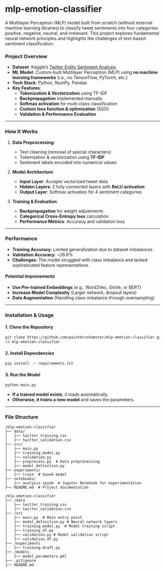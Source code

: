 # mlp-emotion-classifier
A Multilayer Perceptron (MLP) model built from scratch (without external machine learning libraries) to classify tweet sentiments into four categories: positive, negative, neutral, and irrelevant. This project explores fundamental neural network principles and highlights the challenges of text-based sentiment classification.


### **Project Overview**
- **Dataset**: Kaggle’s [Twitter Entity Sentiment Analysis](https://www.kaggle.com/datasets/jp797498e/twitter-entity-sentiment-analysis?resource=download)  
- **ML Model**: Custom-built Multilayer Perceptron (MLP) using **no machine learning frameworks** (i.e., no TensorFlow, PyTorch, etc.)
- **Tech Stack**: Python, NumPy, Pandas
- **Key Features**:
  - **Tokenization & Vectorization** using TF-IDF
  - **Backpropagation** implemented manually
  - **Softmax activation** for multi-class classification
  - **Custom loss function & optimization** (SGD)
  - **Validation & Performance Evaluation**

---

### **How It Works**
1. **Data Preprocessing**:
   - Text cleaning (removal of special characters)
   - Tokenization & vectorization using **TF-IDF**
   - Sentiment labels encoded into numerical values

2. **Model Architecture**:
   - **Input Layer**: Accepts vectorized tweet data
   - **Hidden Layers**: 2 fully connected layers with **ReLU activation**
   - **Output Layer**: Softmax activation for 4 sentiment categories

3. **Training & Evaluation**:
   - **Backpropagation** for weight adjustments
   - **Categorical Cross-Entropy loss** calculation
   - **Performance Metrics**: Accuracy and validation loss

---

### **Performance**
- **Training Accuracy**: Limited generalization due to dataset imbalances.
- **Validation Accuracy**: ~26.8%  
- **Challenges**: The model struggled with class imbalance and lacked sophisticated feature representations.

#### **Potential Improvements**
- **Use Pre-trained Embeddings** (e.g., Word2Vec, GloVe, or BERT)
- **Increase Model Complexity** (Larger network, dropout layers)
- **Data Augmentation** (Handling class imbalance through oversampling)

---

### **Installation & Usage**
#### **1. Clone the Repository**
```bash
git clone https://github.com/paintbrushamster/mlp-emotion-classifier.git
cd mlp-emotion-classifier
```

#### **2. Install Dependencies**
```bash
pip install -r requirements.txt
```

#### **3. Run the Model**
```bash
python main.py
```

- **If a trained model exists**, it loads automatically.
- **Otherwise, it trains a new model** and saves the parameters.

---

### **File Structure**
```
/mlp-emotion-classifier
├── data/
│   ├── twitter_training.csv
│   ├── twitter_validation.csv
├── src/
│   ├── main.py  
│   ├── training_model.py  
│   ├── validation.py  
│   ├── preprocess.py  # Data preprocessing
│   ├── model_definition.py  
├── experiments/
│   ├── train  # Saved model
├── notebooks/
│   ├── analysis.ipynb  # Jupyter Notebook for experimentation
├── README.md  # Project documentation

/mlp-emotion-classifier
├── /data
│   ├── twitter_training.csv
│   ├── twitter_validation.csv
├── /src
│   ├── main.py  # Main entry point
│   ├── model_definition.py # Neural network layers
│   ├── training_model.py  # Model training script
│   ├── training_df.py
│   ├── validation.py # Model validation script
│   ├── validation_df.py
├── /experiments
│   ├── training-draft.py
├── /models
│   ├── model_parameters.pkl
├── .gitignore
├── README.md

```
